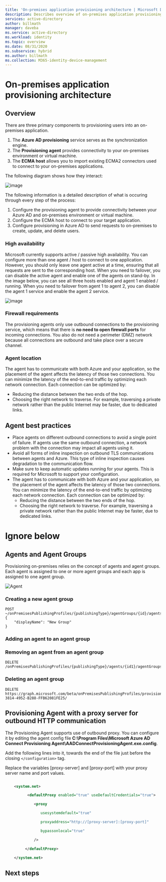 ```yaml
---
title: 'On-premises application provisioning architecture | Microsoft Docs'
description: Describes overview of on-premises application provisioning architecture.
services: active-directory
author: billmath
manager: daveba
ms.service: active-directory
ms.workload: identity
ms.topic: overview
ms.date: 08/31/2020
ms.subservice: hybrid
ms.author: billmath
ms.collection: M365-identity-device-management
---
```


# On-premises application provisioning architecture

## Overview

There are three primary components to provisioning users into an on-premises application.

1. The **Azure AD provisioning** service serves as the synchronization engine.
1. The **Provisioning agent** provides connectivity to your on-premises environment or virtual machine.
1. The **ECMA host** allows you to import existing ECMA2 connectors used to connect to your on-premises applications. 

The following diagram shows how they interact:

![image](https://user-images.githubusercontent.com/36525136/110339150-aef8b680-7fdc-11eb-8ddf-20e64573dfa2.png)


The following information is a detailed description of what is occuring through every step of the process:

  1. Configure the provisioning agent to provide connectivity between your Azure AD and on-premises environment or virtual machine.  
  2. Configure the ECMA host to connect to your target application.  
  3. Configure provisioning in Azure AD to send requests to on-premises to create, update, and delete users. 

### High availability  

Microsoft currently supports active / passive high availability. You can configure more than one agent / host to connect to one application. However, you should only leave one agent active at a time, ensuring that all requests are sent to the corresponding host. When you need to failover, you can disable the active agent and enable one of the agents on stand-by. In the image below, you can see all three hosts enabled and agent 1 enabled / running. When you need to failover from agent 1 to agent 2, you can disable the agent 1 service and enable the agent 2 service. 

![image](https://user-images.githubusercontent.com/36525136/110338331-ba97ad80-7fdb-11eb-94c9-d5bfcad56689.png)

### Firewall requirements

The provisioning agents only use outbound connections to the provisioning service, which means that there is **no need to open firewall ports** for incoming connections. You also do not need a perimeter (DMZ) network because all connections are outbound and take place over a secure channel. 

### Agent location

The agent has to communicate with both Azure and your application, so the placement of the agent affects the latency of those two connections.  You can minimize the latency of the end-to-end traffic by optimizing each network connection. Each connection can be optimized by: 

- Reducing the distance between the two ends of the hop. 
- Choosing the right network to traverse. For example, traversing a private network rather than the public Internet may be faster, due to dedicated links. 


## Agent best practices

 - Place agents on different outbound connections to avoid a single point of failure. If agents use the same outbound connection, a network problem with the connection may impact all agents using it. 
- Avoid all forms of inline inspection on outbound TLS communications between agents and Azure. This type of inline inspection causes degradation to the communication flow. 
- Make sure to keep automatic updates running for your agents. This is required for Microsoft to support your configuration.  
- The agent has to communicate with both Azure and your application, so the placement of the agent affects the latency of those two connections.  You can minimize the latency of the end-to-end traffic by optimizing each network connection. Each connection can be optimized by: 
  - Reducing the distance between the two ends of the hop. 
  - Choosing the right network to traverse. For example, traversing a private network rather than the public Internet may be faster, due to dedicated links. 


# Ignore below
## Agents and Agent Groups 

Provisioning on-premises relies on the concept of agents and agent groups. Each agent is assigned to one or more agent groups and each app is assigned to one agent group.

![Agent](.\media\on-prem-app-prov-arch\agents1.png)

### Creating a new agent group 
 
```
POST ~/onPremisesPublishingProfiles/{publishingType}/agentGroups/{id}/agents 
{ 
    "displayName": "New Group" 
} 
```


### Adding an agent to an agent group 



### Removing an agent from an agent group 

```
DELETE /onPremisesPublishingProfiles/{publishingType}/agents/{id1}/agentGroups/{id2}/$ref 
```


### Deleting an agent group 

```
DELETE https://graph.microsoft.com/beta/onPremisesPublishingProfiles/provisioning/agentGroups/8832388F-3814-4952-B288-FFB62081FE25/ 
```

## Provisioning Agent with a proxy server for outbound HTTP communication

The Provisioning Agent supports use of outbound proxy. You can configure it by editing the agent config file **C:\Program Files\Microsoft Azure AD Connect Provisioning Agent\AADConnectProvisioningAgent.exe.config**. 

Add the following lines into it, towards the end of the file just before the closing `</configuration>` tag. 

Replace the variables [proxy-server] and [proxy-port] with your proxy server name and port values. 

```xml 

    <system.net> 

          <defaultProxy enabled="true" useDefaultCredentials="true"> 

             <proxy 

                usesystemdefault="true" 

                proxyaddress="http://[proxy-server]:[proxy-port]" 

                bypassonlocal="true" 

             /> 

         </defaultProxy> 

    </system.net> 

``` 



## Next steps 
